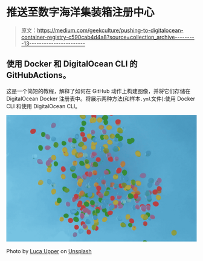 # 推送至数字海洋集装箱注册中心

> 原文：<https://medium.com/geekculture/pushing-to-digitalocean-container-registry-c590cab4d4a8?source=collection_archive---------13----------------------->

## 使用 Docker 和 DigitalOcean CLI 的 GitHubActions。

这是一个简短的教程，解释了如何在 GitHub 动作上构建图像，并将它们存储在 DigitalOcean Docker 注册表中。将展示两种方法(和样本`.yml`文件):使用 Docker CLI 和使用 DigitalOcean CLI。

![](img/f832a23f7e55f921cc9833dac1b04c9d.png)

Photo by [Luca Upper](https://unsplash.com/@lucaupper?utm_source=unsplash&utm_medium=referral&utm_content=creditCopyText) on [Unsplash](https://unsplash.com/s/photos/freedom?utm_source=unsplash&utm_medium=referral&utm_content=creditCopyText)